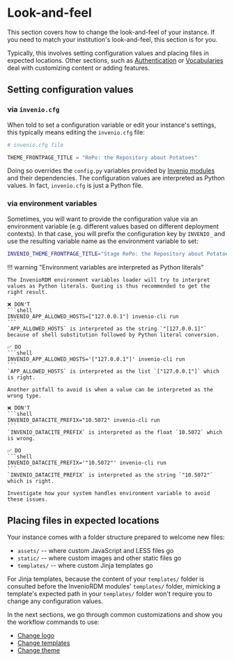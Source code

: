 # Look-and-feel

This section covers how to change the look-and-feel of your instance. If you need to match your institution's look-and-feel, this section is for you.

Typically, this involves setting configuration values and placing files in expected locations.
Other sections, such as [Authentication](../authentication.md) or [Vocabularies](../vocabularies/index.md) deal with customizing content or adding features.

## Setting configuration values

### via `invenio.cfg`
When told to set a configuration variable or edit your instance's settings, this typically means editing
the `invenio.cfg` file:

```python
# invenio.cfg file

THEME_FRONTPAGE_TITLE = "RePo: the Repository about Potatoes"
```

Doing so overrides the `config.py` variables provided by
[Invenio modules](https://invenio.readthedocs.io/en/latest/documentation/bundles/index.html)
and their dependencies. The configuration values are interpreted as Python values. In fact, `invenio.cfg` is just a Python file.

### via environment variables

Sometimes, you will want to provide the configuration value via an environment variable (e.g. different values based on different deployment contexts). In that case, you will prefix the configuration key by `INVENIO_` and use the resulting variable name as the environment variable to set:

```bash
INVENIO_THEME_FRONTPAGE_TITLE="Stage RePo: the Repository about Potatoes"
```

!!! warning "Environment variables are interpreted as Python literals"

    The InvenioRDM environment variables loader will try to interpret values as Python literals. Quoting is thus recommended to get the right result.

    ❌ DON'T
    ```shell
    INVENIO_APP_ALLOWED_HOSTS=["127.0.0.1"] invenio-cli run
    ```
    `APP_ALLOWED_HOSTS` is interpreted as the string `"[127.0.0.1]"` because of shell substitution followed by Python literal conversion.

    ✅ DO
    ```shell
    INVENIO_APP_ALLOWED_HOSTS='["127.0.0.1"]' invenio-cli run
    ```
    `APP_ALLOWED_HOSTS` is interpreted as the list `["127.0.0.1"]` which is right.

    Another pitfall to avoid is when a value can be interpreted as the wrong type.

    ❌ DON'T
    ```shell
    INVENIO_DATACITE_PREFIX="10.5072" invenio-cli run
    ```
    `INVENIO_DATACITE_PREFIX` is interpreted as the float `10.5072` which is wrong.

    ✅ DO
    ```shell
    INVENIO_DATACITE_PREFIX='"10.5072"' invenio-cli run
    ```
    `INVENIO_DATACITE_PREFIX` is interpreted as the string `"10.5072"` which is right.

    Investigate how your system handles environment variable to avoid these issues.

## Placing files in expected locations

Your instance comes with a folder structure prepared to welcome new files:

- `assets/`  -- where custom JavaScript and LESS files go
- `static/`  -- where custom images and other static files go
- `templates/` -- where custom Jinja templates go

For Jinja templates, because the content of your `templates/` folder is consulted before the InvenioRDM modules' `templates/` folder, mimicking a template's expected path in your `templates/` folder won't require you to change any configuration values.

In the next sections, we go through common customizations and show you the workflow commands to use:

- [Change logo](logo.md)
- [Change templates](templates.md)
- [Change theme](theme.md)
